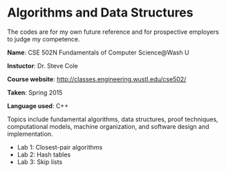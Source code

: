 # Algorithms and Data Structures

The codes are for my own future reference and for prospective employers to judge my competence.

**Name**: CSE 502N Fundamentals of Computer Science@Wash U

**Instuctor**: Dr. Steve Cole

**Course website**: http://classes.engineering.wustl.edu/cse502/ 

**Taken**: Spring 2015

**Language used**: C++


Topics include fundamental algorithms, data structures, proof techniques, computational models, machine organization, and software design and implementation.

* Lab 1: Closest-pair algorithms
* Lab 2: Hash tables
* Lab 3: Skip lists
